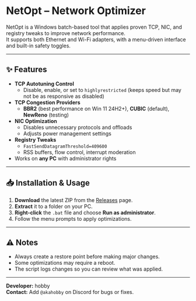 # NetOpt – Network Optimizer

NetOpt is a Windows batch-based tool that applies proven TCP, NIC, and registry tweaks to improve network performance.  
It supports both Ethernet and Wi-Fi adapters, with a menu-driven interface and built-in safety toggles.

---

## ✨ Features
- **TCP Autotuning Control**
  - Disable, enable, or set to `highlyrestricted` (keeps speed but may not be as responsive as disabled)
- **TCP Congestion Providers**
  - **BBR2** (best performance on Win 11 24H2+), **CUBIC** (default), **NewReno** (testing)
- **NIC Optimization**
  - Disables unnecessary protocols and offloads
  - Adjusts power management settings
- **Registry Tweaks**
  - `FastSendDatagramThreshold=409600`
  - RSS buffers, flow control, interrupt moderation
- Works on **any PC** with administrator rights

---

## 📥 Installation & Usage
1. **Download** the latest ZIP from the [Releases](https://github.com/akahobby/All-in-One-Network-Optimizer/releases) page.
2. **Extract** it to a folder on your PC.
3. **Right-click** the `.bat` file and choose **Run as administrator**.
4. Follow the menu prompts to apply optimizations.

---

## ⚠️ Notes
- Always create a restore point before making major changes.
- Some optimizations may require a reboot.
- The script logs changes so you can review what was applied.

---

**Developer:** hobby  
**Contact:** Add `@akahobby` on Discord for bugs or fixes.
